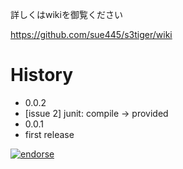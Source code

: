 詳しくはwikiを御覧ください

https://github.com/sue445/s3tiger/wiki

# History
* 0.0.2
 * [issue 2] junit: compile -> provided
* 0.0.1
 * first release

[![endorse](http://api.coderwall.com/sue445/endorsecount.png)](http://coderwall.com/sue445)

